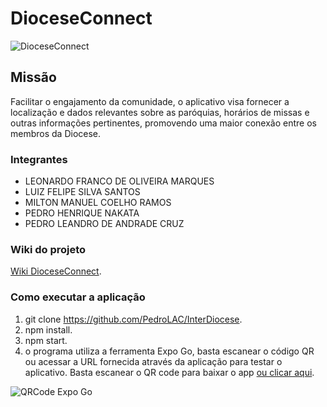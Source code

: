 # DioceseConnect
![DioceseConnect](https://i.imgur.com/NRWaeRp.png)
## Missão
Facilitar o engajamento da comunidade, o aplicativo visa fornecer a localização e dados relevantes sobre as paróquias, horários de missas e outras informações pertinentes, promovendo uma maior conexão entre os membros da Diocese.

### Integrantes
- LEONARDO FRANCO DE OLIVEIRA MARQUES
- LUIZ FELIPE SILVA SANTOS
- MILTON MANUEL COELHO RAMOS
- PEDRO HENRIQUE NAKATA
- PEDRO LEANDRO DE ANDRADE CRUZ

### Wiki do projeto
[Wiki DioceseConnect](https://github.com/PedroLAC/InterDiocese/wiki).
### Como executar a aplicação
 1. git clone https://github.com/PedroLAC/InterDiocese.
 2. npm install.
 3. npm start.
 4. o programa utiliza a ferramenta Expo Go, basta escanear o código QR ou acessar a URL fornecida através da aplicação para testar o aplicativo. Basta escanear o QR code para baixar o app [ou clicar aqui](https://play.google.com/store/apps/details?id=host.exp.exponent&hl=pt&gl=US).


![QRCode Expo Go](https://i.imgur.com/bx0CAhs.png)
